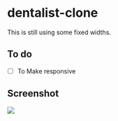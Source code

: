 # dentalist-clone

This is still using some fixed widths.

## To do

- [ ] To Make responsive

## Screenshot
<img src="https://github.com/habibmy/dentalist-clone/raw/main/Screenshot%202022-09-30%20at%2023-08-42%20Document.png">
